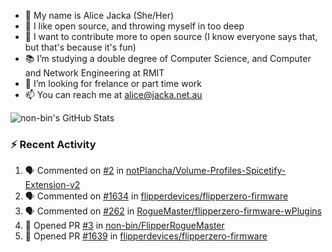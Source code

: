 - 👋 My name is Alice Jacka (She/Her)
- 💞️ I like open source, and throwing myself in too deep
- 🌱 I want to contribute more to open source (I know everyone says that, but that's because it's fun)
- 📚 I’m studying a double degree of Computer Science, and Computer and Network Engineering at RMIT
- 👀 I’m looking for frelance or part time work
- 📫 You can reach me at [alice@jacka.net.au][email]

<img alt="non-bin's GitHub Stats" src="https://github-readme-stats.vercel.app/api?username=non-bin&count_private=true&show_icons=true&theme=dark&hide_border=true" />

### :zap: Recent Activity

<!--START_SECTION:activity-->
1. 🗣 Commented on [#2](https://github.com/notPlancha/Volume-Profiles-Spicetify-Extension-v2/issues/2) in [notPlancha/Volume-Profiles-Spicetify-Extension-v2](https://github.com/notPlancha/Volume-Profiles-Spicetify-Extension-v2)
2. 🗣 Commented on [#1634](https://github.com/flipperdevices/flipperzero-firmware/issues/1634) in [flipperdevices/flipperzero-firmware](https://github.com/flipperdevices/flipperzero-firmware)
3. 🗣 Commented on [#262](https://github.com/RogueMaster/flipperzero-firmware-wPlugins/issues/262) in [RogueMaster/flipperzero-firmware-wPlugins](https://github.com/RogueMaster/flipperzero-firmware-wPlugins)
4. 💪 Opened PR [#3](https://github.com/non-bin/FlipperRogueMaster/pull/3) in [non-bin/FlipperRogueMaster](https://github.com/non-bin/FlipperRogueMaster)
5. 💪 Opened PR [#1639](https://github.com/flipperdevices/flipperzero-firmware/pull/1639) in [flipperdevices/flipperzero-firmware](https://github.com/flipperdevices/flipperzero-firmware)
<!--END_SECTION:activity-->


[website]: https://hihello.me/p/71c781e8-9bce-4bbe-923f-bb847fcbbebd "HiHello Card"
[email]: mailto:alice@jacka.net.au "alice@jacka.net.au"

<!--
**jamesgeorge007/jamesgeorge007** is a ✨ _special_ ✨ repository because its `README.md` (this file) appears on your GitHub profile.

Here are some ideas to get you started:

- 🌱 I’m currently learning ...
- 👯 I’m looking to collaborate on ...
- 🤔 I’m looking for help with ...
- 💬 Ask me about ...
- 😄 Pronouns: ...
- ⚡ Fun fact: ...
-->
